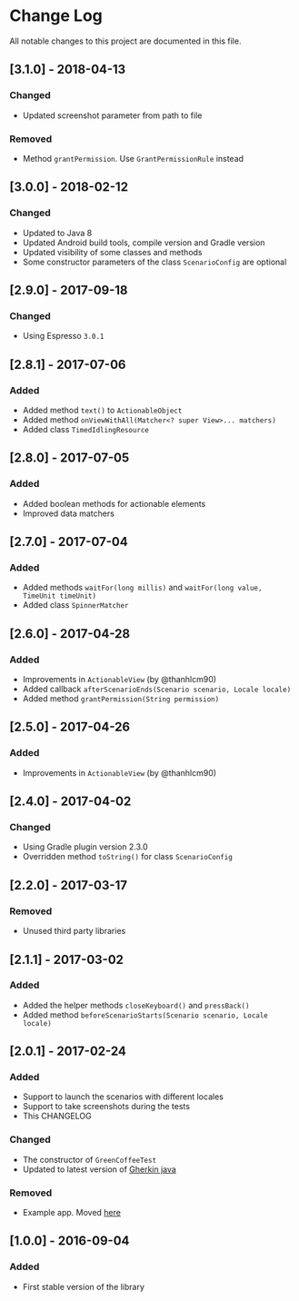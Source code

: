 # Change Log
All notable changes to this project are documented in this file.

## [3.1.0] - 2018-04-13
### Changed
- Updated screenshot parameter from path to file
### Removed
- Method `grantPermission`. Use `GrantPermissionRule` instead

## [3.0.0] - 2018-02-12
### Changed
- Updated to Java 8
- Updated Android build tools, compile version and Gradle version
- Updated visibility of some classes and methods
- Some constructor parameters of the class `ScenarioConfig` are optional

## [2.9.0] - 2017-09-18
### Changed
- Using Espresso `3.0.1`

## [2.8.1] - 2017-07-06
### Added
- Added method `text()` to `ActionableObject`
- Added method `onViewWithAll(Matcher<? super View>... matchers)`
- Added class `TimedIdlingResource`

## [2.8.0] - 2017-07-05
### Added
- Added boolean methods for actionable elements
- Improved data matchers

## [2.7.0] - 2017-07-04
### Added
- Added methods `waitFor(long millis)` and `waitFor(long value, TimeUnit timeUnit)`
- Added class `SpinnerMatcher`

## [2.6.0] - 2017-04-28
### Added
- Improvements in `ActionableView` (by @thanhlcm90)
- Added callback `afterScenarioEnds(Scenario scenario, Locale locale)`
- Added method `grantPermission(String permission)`

## [2.5.0] - 2017-04-26
### Added
- Improvements in `ActionableView` (by @thanhlcm90)

## [2.4.0] - 2017-04-02
### Changed
- Using Gradle plugin version 2.3.0
- Overridden method `toString()` for class `ScenarioConfig` 

## [2.2.0] - 2017-03-17
### Removed
- Unused third party libraries

## [2.1.1] - 2017-03-02
### Added
- Added the helper methods `closeKeyboard()` and `pressBack()`
- Added method `beforeScenarioStarts(Scenario scenario, Locale locale)`

## [2.0.1] - 2017-02-24
### Added
- Support to launch the scenarios with different locales
- Support to take screenshots during the tests
- This CHANGELOG

### Changed
- The constructor of `GreenCoffeeTest`
- Updated to latest version of [Gherkin java](https://github.com/cucumber/gherkin-java)

### Removed
- Example app. Moved [here](https://github.com/vndly/green-coffee-example)

## [1.0.0] - 2016-09-04
### Added
- First stable version of the library